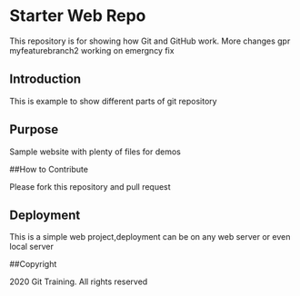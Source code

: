 # Starter Web Repo

This repository is for showing how Git and GitHub work. More changes gpr myfeaturebranch2
working on emergncy fix

## Introduction

This is example to show different parts of git repository

## Purpose

Sample website with plenty of files for demos

##How to Contribute

Please fork this repository and pull request

## Deployment

This is a simple web project,deployment can be on any web server or even local server

##Copyright

2020 Git Training.
All rights reserved
